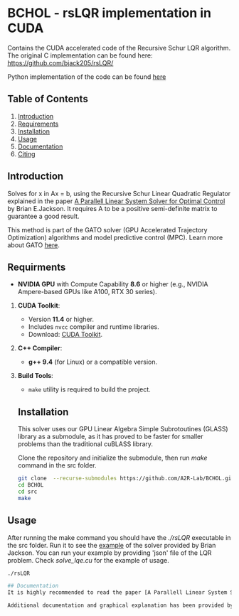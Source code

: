 # BCHOL - rsLQR implementation in CUDA

Contains the CUDA accelerated code of the Recursive Schur LQR algorithm. The original C implementation can be found here: https://github.com/bjack205/rsLQR/

Python implementation of the code can be found [here](https://github.com/A2R-Lab/BCHOL-python)

## Table of Contents  
1. [Introduction](#introduction)  
2. [Requirements](#requirements)  
3. [Installation](#installation)  
4. [Usage](#usage)
5. [Documentation](#documentation)
6. [Citing](#citing)  

## Introduction
Solves for x in Ax = b, using the Recursive Schur Linear Quadratic Regulator explained in the paper [A Parallell Linear System Solver for Optimal Control](https://bjack205.github.io/papers/rslqr.pdf) by Brian E.Jackson. It requires A to be a positive semi-definite matrix to guarantee a good result.

This method is part of the GATO solver (GPU Accelerated Trajectory Optimization) algorithms and model predictive control (MPC). Learn more about  GATO [here](https://github.com/A2R-Lab/TrajoptMPCReference).


## Requirments

- **NVIDIA GPU** with Compute Capability **8.6** or higher (e.g., NVIDIA Ampere-based GPUs like A100, RTX 30 series).

1. **CUDA Toolkit**:
   - Version **11.4** or higher.
   - Includes `nvcc` compiler and runtime libraries.
   - Download: [CUDA Toolkit](https://developer.nvidia.com/cuda-downloads).

2. **C++ Compiler**:
   - **g++ 9.4** (for Linux) or a compatible version.

3. **Build Tools**:
   - `make` utility is required to build the project.
  
   ## Installation

   This solver uses our GPU Linear Algebra Simple Subrotoutines (GLASS) library as a submodule, as it has proved to be faster for smaller problems than the traditional cuBLASS library.
   
   Clone the repository and initialize the submodule, then run *make* command in the src folder.
   ```bash
   git clone  --recurse-submodules https://github.com/A2R-Lab/BCHOL.git
   cd BCHOL
   cd src
   make
   
## Usage
After running the make command you should have the *./rsLQR* executable in the src folder.  Run it to see the [example](https://github.com/bjack205/rsLQR/blob/main/lqr_prob.json) of the solver provided by Brian Jackson. You can run your example by providing 'json' file of the LQR problem. Check *solve_lqe.cu* for the example of usage.

```bash
./rsLQR

## Documentation
It is highly recommended to read the paper [A Parallell Linear System Solver for Optimal Control](https://bjack205.github.io/papers/rslqr.pdf) by Brian E. Jackson prior to using this code.

Additional documentation and graphical explanation has been provided by Yana Botvinnik (here)[]


